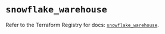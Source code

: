 # `snowflake_warehouse`

Refer to the Terraform Registry for docs: [`snowflake_warehouse`](https://registry.terraform.io/providers/snowflakedb/snowflake/2.1.0/docs/resources/warehouse).
